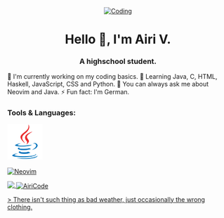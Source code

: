 <p align="center">
  <a src="https://cdn.dribbble.com/users/1019864/screenshots/3079099/codeloop.gif" alt="Coding" height="300" width="400"
    href="https://cdn.dribbble.com/users/1019864/screenshots/3079099/codeloop.gif"                            
    target="blank"
    ><img
      align="center"
      src="https://cdn.dribbble.com/users/1019864/screenshots/3079099/codeloop.gif"                           
      alt="Coding"
      height="300"
      width="400"
  /></a>
</p>
<h1 align="center">Hello 👋, I'm Airi V.</h1>
<h3 align="center">A highschool student.</h3>
🔭 I'm currently working on my coding basics. 
🌱 Learning Java, C, HTML, Haskell, JavaScript, CSS and Python.
💬 You can always ask me about Neovim and Java.                              
⚡ Fun fact: I'm German.
<h3 align="left">Tools & Languages:</h3>
  <a href="https://www.java.com" target="_blank" rel="noreferrer">
    <img
      src="https://raw.githubusercontent.com/devicons/devicon/master/icons/java/java-original.svg"            
      alt="java"
      width="80"
      height="80"
    />
  </a>
<p>
  <a href="https://github.com/neovim/neovim" target="_blank">
    <img
      align="center"
      src="https://icons.iconarchive.com/icons/papirus-team/papirus-apps/128/nvim-icon.png"                   
      alt="Neovim"
      height="80"
      width="80"
  </a>
</p>
<p>
  <img
    align="left"
    src="https://github-readme-stats.vercel.app/api/top-langs/?username=AiriCode&layout=compact&show_icons=
    alt="AiriCode"
  />
</p>
<p>
  &nbsp;<img
    align="center"
    src="https://github-readme-stats.vercel.app/api?username=AiriCode&show_icons=true&theme=dark"          
    alt="AiriCode"
  />
</p>
<p>
  <img]
    align="center"
    src="https://github-readme-streak-stats.herokuapp.com/?user=AiriCode&theme=dark"                       
    alt="AiriCode"
  />
</p>
> There isn't such thing as bad weather, just occasionally the wrong clothing.
